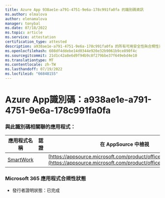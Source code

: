 ```yaml
---
title: Azure App 938ae1e-a791-4751-9e6a-178c991fa0fa 的識別碼資訊
ms.author: elmalova
author: elenamalova
manager: tonybal
ms.date: 07/18/2022
ms.topic: article
ms.service: attestation
certification_type: attested
description: a938ae1e-a791-4751-9e6a-178c991fa0fa 的所有可用安全性與合規性資訊。
ms.openlocfilehash: 608df4ddebe14d0344e920e32b9061b9ce890f4c
ms.sourcegitcommit: 21d1c42a8e6d9f94b9c8f279bbe37f649ebd4e10
ms.translationtype: MT
ms.contentlocale: zh-TW
ms.lasthandoff: 07/19/2022
ms.locfileid: "66848155"
---
```

# <a name="azure-app-id-a938ae1e-a791-4751-9e6a-178c991fa0fa"></a>Azure App識別碼：a938ae1e-a791-4751-9e6a-178c991fa0fa


### <a name="apps-associated-with-this-id"></a>與此識別碼相關聯的應用程式：
| **應用程式名稱** | **認證** | **在 AppSource 中檢視** |
|--------------|---------------|-----------------------|
| [SmartWork](../forward/WA200001149.md) |  | [https://appsource.microsoft.com/product/office/WA200001149](https://appsource.microsoft.com/product/office/WA200001149) |

### <a name="microsoft-365-app-compliance-status"></a>Microsoft 365 應用程式合規性狀態
- 發行者證明狀態：已完成
